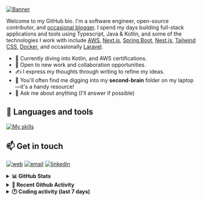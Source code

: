 [![Banner](https://raw.githubusercontent.com/wilfriedago/wilfriedago/main/assets/1.png)][website]

Welcome to my GitHub bio. I'm a software engineer, open-source contributor, and [occasional blogger][blog]. I spend my days building full-stack applications and tools using Typescript, Java & Kotlin, and some of the technologies I work with include [AWS](https://aws.amazon.com/fr/), [Next.js](https://nextjs.org/), [Spring Boot](https://spring.io/projects/spring-boot), [Nest.js](https://nestjs.com/), [Tailwind CSS](https://github.com/tailwindlabs/tailwindcss), [Docker](https://www.docker.com/), and occasionally [Laravel](https://laravel.com/).

- 🔭 Currently diving into Kotlin, and AWS certifications.
- 👯 Open to new work and collaboration opportunities.
- ✍️ I express my thoughts through writing to refine my ideas.
- 🧠 You'll often find me digging into my **second-brain** folder on my laptop—it's a handy resource!
- 💬 Ask me about anything (I'll answer if possible)

## 🎨 Languages and tools

[![My skills](https://skillicons.dev/icons?i=typescript,js,nodejs,nest,java,kotlin,spring,python,fastapi,django,aws,docker,vscode,idea,tailwind&perline=15)](https://wilfriedago.dev/about#skills)

## 📫 Get in touch
[![web](https://img.shields.io/badge/WEBSITE-12100E?logo=google-earth&color=282A36)][website]
[![email](https://img.shields.io/badge/MAIL-12100E?logo=mailgun&color=282A36)][mail]
[![linkedin](https://img.shields.io/badge/LINKEDIN-12100E?logo=linkedin&color=282A36)][linkedin]


<details>
  <summary><b>📊 GitHub Stats</b></summary>
	<br/>
	<p align="left">
		<img width="49.5%" src="https://github-readme-stats.vercel.app/api?username=wilfriedago&show_icons=true&count_private=true&title_color=10b981&icon_color=10b981&theme=react&hide_border=true" />
		<img width="49.5%" src="https://streak-stats.demolab.com/?user=wilfriedago&hide_border=true&theme=react&ring=10b981&fire=fff&currStreakNum=fff&sideLabels=10b981&currStreakLabel=10b981&sideNums=fff" />
	</p>
</details>

<details>
  <summary><b>📅 Recent Github Activity</b></summary>
	<br>

<!--RECENT_ACTIVITY:last_update-->
Last Updated: Tuesday, May 27th, 2025, 4:22:18 AM
<!--RECENT_ACTIVITY:last_update_end-->

<!--RECENT_ACTIVITY:start-->
1. ⭐ Starred [nestjs/nest-cli](https://github.com/nestjs/nest-cli)<br>
2. ⭐ Starred [msisdev/dotato](https://github.com/msisdev/dotato)<br>
3. ⭐ Starred [idosal/mcp-ui](https://github.com/idosal/mcp-ui)<br>
4. ⭐ Starred [better-auth/better-auth](https://github.com/better-auth/better-auth)<br>
5. ⭐ Starred [vfshera/better-auth-rr7](https://github.com/vfshera/better-auth-rr7)<br>
<!--RECENT_ACTIVITY:end-->
</details>

<details>
  <summary><b>🕐 Coding activity (last 7 days)</b></summary>
	<br>

<!--START_SECTION:waka-->

```python
Total Time: 49 hrs 20 mins

TypeScript        25 hrs 35 mins  ████████████▓░░░░░░░░░░░░   50.91 %
Java              7 hrs 39 mins   ███▓░░░░░░░░░░░░░░░░░░░░░   15.25 %
JavaScript        1 hr 12 mins    ▓░░░░░░░░░░░░░░░░░░░░░░░░   02.39 %
CSS               57 mins         ▒░░░░░░░░░░░░░░░░░░░░░░░░   01.91 %
Other             56 mins         ▒░░░░░░░░░░░░░░░░░░░░░░░░   01.88 %
```

<!--END_SECTION:waka-->
</details>

[website]: https://wilfriedago.dev
[linkedin]: https://linkedin.com/in/wilfriedago
[blog]: https://wilfriedago.dev/blog
[mail]: mailto:me@wilfriedago.dev
